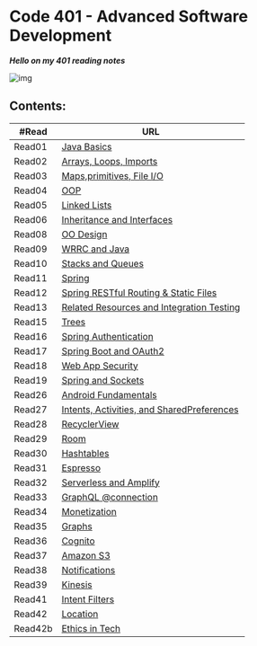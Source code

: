 # Code 401 - Advanced Software Development 

***Hello on my 401 reading notes***

![img](https://cdn1.iconfinder.com/data/icons/popicon-education/256/10-512.png)

## **Contents:**

| #Read     | URL |
| ----------- | ----------- |
| Read01|[Java Basics](https://heba1998.github.io/Reading-Note-/code401/Read01)|
|Read02|[Arrays, Loops, Imports](https://heba1998.github.io/Reading-Note-/code401/Read02)|
|Read03|[Maps,primitives, File I/O](https://heba1998.github.io/Reading-Note-/code401/Read03)|
|Read04|[OOP](./Read04)|
|Read05|[Linked Lists](./Read05)|
|Read06|[Inheritance and Interfaces](./Read06)|
|Read08|[OO Design](./Read08)|
|Read09|[WRRC and Java](./Read09)|
|Read10|[Stacks and Queues](./Read10)|
|Read11|[Spring](./Read11)|
|Read12|[Spring RESTful Routing & Static Files](./Read12)|
|Read13|[Related Resources and Integration Testing](./Read13)|
|Read15|[Trees](./Read15)|
|Read16|[Spring Authentication](./Read16)|
|Read17|[Spring Boot and OAuth2](./Read17)|
|Read18|[Web App Security](./Read18)|
|Read19|[Spring and Sockets](./Read19)|
|Read26|[Android Fundamentals](./Read26)|
|Read27|[ Intents, Activities, and SharedPreferences](./Read27)|
|Read28|[RecyclerView](./Read28)|
|Read29|[Room](./Read29)|
|Read30|[Hashtables](./Read30)|
|Read31|[Espresso](./Read31)|
|Read32|[Serverless and Amplify](./Read32)|
|Read33|[GraphQL @connection](./Read33)|
|Read34|[Monetization](./Read34)|
|Read35|[Graphs](./Read35)|
|Read36|[Cognito](./Read36)|
|Read37|[Amazon S3](./Read37)|
|Read38|[Notifications](./Read38)|
|Read39|[Kinesis](./Read39)|
|Read41|[Intent Filters](./Read41)|
|Read42|[Location](./Read42)|
|Read42b|[Ethics in Tech](./Read42b)|

